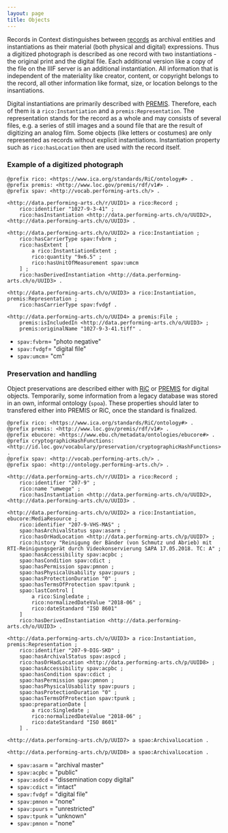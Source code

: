 ```yaml
---
layout: page
title: Objects
---
```


Records in Context distinguishes between [records](records) as archival entities and instantiations as their material (both physical and digital) expressions. Thus a digitized photograph is described as one record with two instantiations - the original print and the digital file. Each additional version like a copy of the file on the IIIF server is an additional instantiation. All information that is independent of the materiality like creator, content, or copyright belongs to the record, all other information like format, size, or location belongs to the insantiations.

Digital instantiations are primarily described with [PREMIS](http://id.loc.gov/ontologies/premis.html). Therefore, each of them is a `rico:Instantiation` and a `premis:Representation`. The representation stands for the record as a whole and may consists of several files, e.g. a series of still images and a sound file that are the result of digitizing an analog film. Some objects (like letters or costumes) are only represented as records without explicit instantiations. Instantiation property such as `rico:hasLocation` then are used with the record itself.

### Example of a digitized photograph

```ttl
@prefix rico: <https://www.ica.org/standards/RiC/ontology#> .
@prefix premis: <http://www.loc.gov/premis/rdf/v1#> .
@prefix spav: <http://vocab.performing-arts.ch/> .

<http://data.performing-arts.ch/r/UUID1> a rico:Record ;
    rico:identifier "1027-9-3-41" ;
    rico:hasInstantiation <http://data.performing-arts.ch/o/UUID2>, <http://data.performing-arts.ch/o/UUID3> .

<http://data.performing-arts.ch/o/UUID2> a rico:Instantiation ;
    rico:hasCarrierType spav:fvbrm ;
    rico:hasExtent [
        a rico:InstantiationExtent ;
        rico:quantity "9x6.5" ;
        rico:hasUnitOfMeasurement spav:umcm
    ] ;
    rico:hasDerivedInstantiation <http://data.performing-arts.ch/o/UUID3> .

<http://data.performing-arts.ch/o/UUID3> a rico:Instantiation, premis:Representation ;
    rico:hasCarrierType spav:fvdgf .

<http://data.performing-arts.ch/o/UUID4> a premis:File ;
    premis:isIncludedIn <http://data.performing-arts.ch/o/UUID3> ;
    premis:originalName "1027-9-3-41.tiff" .
```

* `spav:fvbrm`= "photo negative"
* `spav:fvdgf`= "digital file"
* `spav:umcm`= "cm"

### Preservation and handling <a id="preservation"></a>

Object preservations are described either with [RiC](https://www.ica.org/en/egad-ric-conceptual-model "Records in Context") or [PREMIS](http://id.loc.gov/ontologies/premis.html) for digital objects. Temporarily, some information from a legacy database was stored in an own, informal ontology (`spoa`). These properties should later to transfered either into PREMIS or RiC, once the standard is finalized.

```ttl
@prefix rico: <https://www.ica.org/standards/RiC/ontology#> .
@prefix premis: <http://www.loc.gov/premis/rdf/v1#> .
@prefix ebucore: <https://www.ebu.ch/metadata/ontologies/ebucore#> .
@prefix cryptographicHashFunctions: <http://id.loc.gov/vocabulary/preservation/cryptographicHashFunctions> .
@prefix spav: <http://vocab.performing-arts.ch/> .
@prefix spao: <http://ontology.performing-arts.ch/> .

<http://data.performing-arts.ch/r/UUID1> a rico:Record ;
	rico:identifier "207-9" ;
	rico:name "umwege" ;
	rico:hasInstantiation <http://data.performing-arts.ch/o/UUID2>, <http://data.performing-arts.ch/o/UUID3> .

<http://data.performing-arts.ch/o/UUID2> a rico:Instantiation, ebucore:MediaResource ;
	rico:identifier "207-9-VHS-MAS" ;
	spao:hasArchivalStatus spav:asarm ;
	rico:hasOrHadLocation <http://data.performing-arts.ch/p/UUID7> ;
	rico:history "Reinigung der Bänder (von Schmutz und Abrieb) mit RTI-Reinigungsgerät durch Videokonservierung SAPA 17.05.2018. TC: A" ;
    spao:hasAccessibility spav:acpbc ;
    spao:hasCondition spav:cdict ;
    spao:hasPermission spav:pmnon ;
    spao:hasPhysicalUsability spav:puurs ;
    spao:hasProtectionDuration "0" ;
    spao:hasTermsOfProtection spav:tpunk ;
    spao:lastControl [
        a rico:Singledate ;
        rico:normalizedDateValue "2018-06" ;
        rico:dateStandard "ISO 8601"
    ]
	rico:hasDerivedInstantiation <http://data.performing-arts.ch/o/UUID3> .

<http://data.performing-arts.ch/o/UUID3> a rico:Instantiation, premis:Representation ;
	rico:identifier "207-9-DIG-SKD" ;
	spao:hasArchivalStatus spav:aspcd ;
	rico:hasOrHadLocation <http://data.performing-arts.ch/p/UUID8> ;
    spao:hasAccessibility spav:acpbc ;
    spao:hasCondition spav:cdict ;
    spao:hasPermission spav:pmnon ;
    spao:hasPhysicalUsability spav:puurs ;
    spao:hasProtectionDuration "0" ;
    spao:hasTermsOfProtection spav:tpunk ;
    spao:preparationDate [
        a rico:Singledate ;
        rico:normalizedDateValue "2018-06" ;
        rico:dateStandard "ISO 8601"
    ] .

<http://data.performing-arts.ch/p/UUID7> a spao:ArchivalLocation .

<http://data.performing-arts.ch/p/UUID8> a spao:ArchivalLocation .

```

* `spav:asarm` = "archival master"
* `spav:acpbc` = "public"
* `spav:asdcd` = "dissemination copy digital"
* `spav:cdict` = "intact"
* `spav:fvdgf` = "digital file"
* `spav:pmnon` = "none"
* `spav:puurs` = "unrestricted"
* `spav:tpunk` = "unknown"
* `spav:pmnon` = "none"
